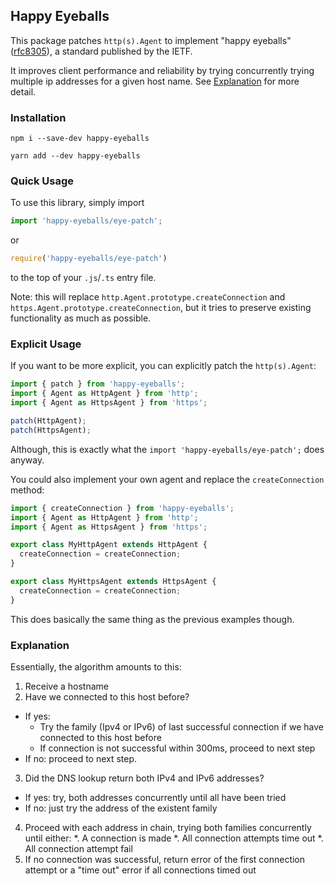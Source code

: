 ## Happy Eyeballs

This package patches `http(s).Agent` to implement "happy eyeballs" ([rfc8305](https://datatracker.ietf.org/doc/html/rfc8305)), a standard published by the IETF.

It improves client performance and reliability by trying concurrently trying multiple ip addresses for a given host name. See [Explanation](#explanation) for more detail.

### Installation

```
npm i --save-dev happy-eyeballs
```

```
yarn add --dev happy-eyeballs
```


### Quick Usage

To use this library, simply import

```ts
import 'happy-eyeballs/eye-patch';
```

or

```js
require('happy-eyeballs/eye-patch')
```

to the top of your `.js`/`.ts` entry file.

Note: this will replace `http.Agent.prototype.createConnection` and `https.Agent.prototype.createConnection`, but it tries to preserve existing functionality as much as possible.

### Explicit Usage

If you want to be more explicit, you can explicitly patch the `http(s).Agent`:

```ts
import { patch } from 'happy-eyeballs';
import { Agent as HttpAgent } from 'http';
import { Agent as HttpsAgent } from 'https';

patch(HttpAgent);
patch(HttpsAgent);
```

Although, this is exactly what the `import 'happy-eyeballs/eye-patch';` does anyway.

You could also implement your own agent and replace the `createConnection` method:

```ts
import { createConnection } from 'happy-eyeballs';
import { Agent as HttpAgent } from 'http';
import { Agent as HttpsAgent } from 'https';

export class MyHttpAgent extends HttpAgent {
  createConnection = createConnection;
}

export class MyHttpsAgent extends HttpsAgent {
  createConnection = createConnection;
}
```

This does basically the same thing as the previous examples though.

### Explanation

Essentially, the algorithm amounts to this:

1. Receive a hostname
2. Have we connected to this host before?
  * If yes:
    * Try the family (Ipv4 or IPv6) of last successful connection if we have connected to this host before
    * If connection is not successful within 300ms, proceed to next step
  * If no: proceed to next step.
3. Did the DNS lookup return both IPv4 and IPv6 addresses?
  * If yes: try, both addresses concurrently until all have been tried
  * If no: just try the address of the existent family
4. Proceed with each address in chain, trying both families concurrently until either:
  *. A connection is made
  *. All connection attempts time out
  *. All connection attempt fail
5. If no connection was successful, return error of the first connection attempt or a "time out" error if all connections timed out
